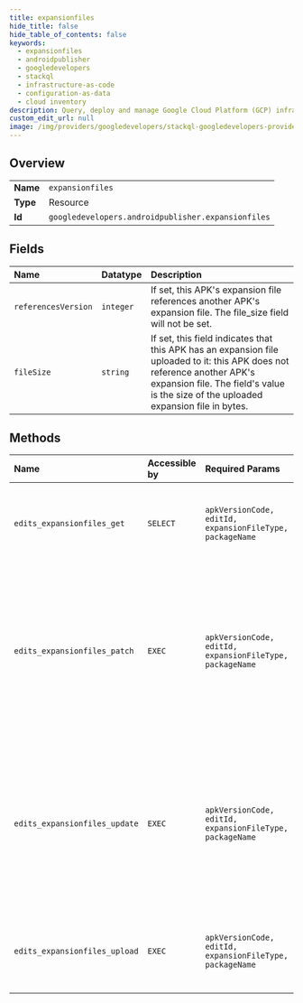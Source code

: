 ```yaml
---
title: expansionfiles
hide_title: false
hide_table_of_contents: false
keywords:
  - expansionfiles
  - androidpublisher
  - googledevelopers    
  - stackql
  - infrastructure-as-code
  - configuration-as-data
  - cloud inventory
description: Query, deploy and manage Google Cloud Platform (GCP) infrastructure and resources using SQL
custom_edit_url: null
image: /img/providers/googledevelopers/stackql-googledevelopers-provider-featured-image.png
---
```

  
    

## Overview
<table><tbody>
<tr><td><b>Name</b></td><td><code>expansionfiles</code></td></tr>
<tr><td><b>Type</b></td><td>Resource</td></tr>
<tr><td><b>Id</b></td><td><code>googledevelopers.androidpublisher.expansionfiles</code></td></tr>
</tbody></table>

## Fields
| Name | Datatype | Description |
|:-----|:---------|:------------|
| `referencesVersion` | `integer` | If set, this APK's expansion file references another APK's expansion file. The file_size field will not be set. |
| `fileSize` | `string` | If set, this field indicates that this APK has an expansion file uploaded to it: this APK does not reference another APK's expansion file. The field's value is the size of the uploaded expansion file in bytes. |
## Methods
| Name | Accessible by | Required Params | Description |
|:-----|:--------------|:----------------|:------------|
| `edits_expansionfiles_get` | `SELECT` | `apkVersionCode, editId, expansionFileType, packageName` | Fetches the expansion file configuration for the specified APK. |
| `edits_expansionfiles_patch` | `EXEC` | `apkVersionCode, editId, expansionFileType, packageName` | Patches the APK's expansion file configuration to reference another APK's expansion file. To add a new expansion file use the Upload method. |
| `edits_expansionfiles_update` | `EXEC` | `apkVersionCode, editId, expansionFileType, packageName` | Updates the APK's expansion file configuration to reference another APK's expansion file. To add a new expansion file use the Upload method. |
| `edits_expansionfiles_upload` | `EXEC` | `apkVersionCode, editId, expansionFileType, packageName` | Uploads a new expansion file and attaches to the specified APK. |
